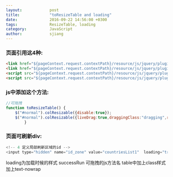 ```yaml
---
layout:            post
title:             "toResizeTable and loading"
date:              2016-09-22 14:56:00 +0300
tags:              ResizeTable, loading  
category:          JavaScript
author:            sjiang
---
```


### 页面引用这4种:
```html	
<link href="${pageContext.request.contextPath}/resource/js/jquery/plugin/loading/css/loading.css" rel="stylesheet">
<link href="${pageContext.request.contextPath}/resource/js/jquery/plugin/colresizable/css/main.css" rel="stylesheet">
<script src="${pageContext.request.contextPath}/resource/js/jquery/plugin/loading/CommonPerson.js"></script>
<script src="${pageContext.request.contextPath}/resource/js/jquery/plugin/colresizable/colResizable-1.6.min.js"></script>
```

### js中添加这个方法:
```javascript
//可拖拽
function toResizeTable() {
	$("#normal").colResizable({disable:true});
	$("#normal").colResizable({liveDrag:true,draggingClass:"dragging",resizeMode:'fit',gripInnerHtml:"<div class='grip'></div>"});
		}
```
	
### 页面可刷新div:
```javascript
<!-- 4 定义局部刷新区域的id -->
<input type="hidden" name="id_zone" value="countriesList1"  loading="true" successRun="toResizeTable">
```

loading为加载时候的样式
successRun 可拖拽的js方法名
table中加上class样式加上text-nowrap



